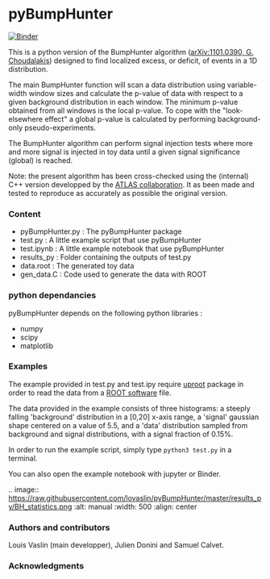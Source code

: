 # pyBumpHunter

[![Binder](https://mybinder.org/badge_logo.svg)](https://mybinder.org/v2/gh/lovaslin/pyBumpHunter/master)

This is a python version of the BumpHunter algorithm ([arXiv:1101.0390, G. Choudalakis](https://arxiv.org/abs/1101.0390)) designed to find localized excess, or deficit, of events in a 1D distribution.

The main BumpHunter function will scan a data distribution using variable-width window sizes and calculate the p-value of data with respect to a given background distribution in each window. The minimum p-value obtained from all windows is the local p-value. To cope with the "look-elsewhere effect" a global p-value is calculated by performing background-only pseudo-experiments.

The BumpHunter algorithm can perform signal injection tests where more and more signal is injected in toy data until a given signal significance (global) is reached.

Note: the present algorithm has been cross-checked using the (internal) C++ version developped by the [ATLAS collaboration](https://atlas.cern/). It as been made and tested to reproduce as accurately as possible the original version.

### Content

* pyBumpHunter.py : The pyBumpHunter package
* test.py : A little example script that use pyBumpHunter
* test.ipynb : A little example notebook that use pyBumpHunter
* results_py : Folder containing the outputs of test.py
* data.root  : The generated toy data
* gen_data.C : Code used to generate the data with ROOT

### python dependancies

pyBumpHunter depends on the following python libraries :

* numpy
* scipy
* matplotlib

### Examples

The example provided in test.py and test.ipy require [uproot](https://github.com/scikit-hep/uproot) package in order to read the data from a [ROOT software](https://root.cern.ch/) file.

The data provided in the example consists of three histograms: a steeply falling 'background' distribution in a [0,20] x-axis range, a 'signal' gaussian shape centered on a value of 5.5, and a 'data' distribution sampled from background and signal distributions, with a signal fraction of 0.15%.

In order to run the example script, simply type `python3 test.py` in a terminal.

You can also open the example notebook with jupyter or Binder.





.. image:: https://raw.githubusercontent.com/lovaslin/pyBumpHunter/master/results_py/BH_statistics.png
   :alt: manual
   :width: 500
   :align: center



### Authors and contributors

Louis Vaslin (main developper), Julien Donini and Samuel Calvet.

### Acknowledgments